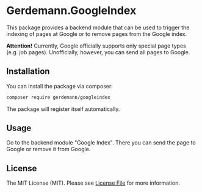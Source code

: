 # Gerdemann.GoogleIndex

This package provides a backend module that can be used to trigger
the indexing of pages at Google or to remove pages from the Google index.

**Attention!** Currently, Google officially supports only special page types (e.g. job pages).
Unofficially, however, you can send all pages to Google.

## Installation

You can install the package via composer:

```bash
composer require gerdemann/googleindex
```

The package will register itself automatically.

## Usage

Go to the backend module "Google Index". There you can send the page to Google or remove it from Google.

## License

The MIT License (MIT). Please see [License File](LICENSE.md) for more information.
